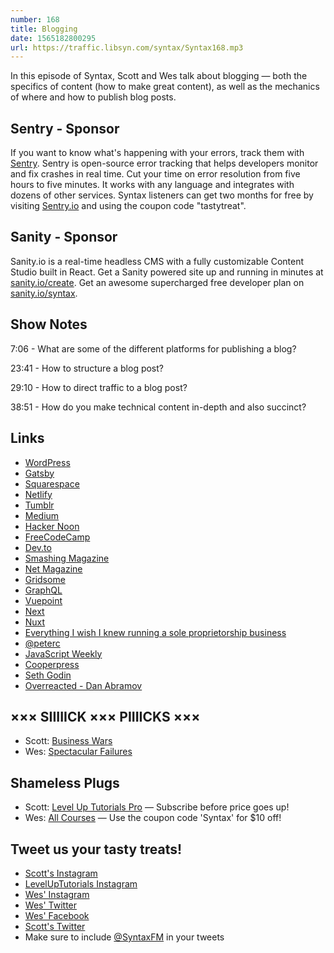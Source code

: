 ```yaml
---
number: 168
title: Blogging
date: 1565182800295
url: https://traffic.libsyn.com/syntax/Syntax168.mp3
---
```


In this episode of Syntax, Scott and Wes talk about blogging — both the specifics of content (how to make great content), as well as the mechanics of where and how to publish blog posts.

## Sentry - Sponsor

If you want to know what's happening with your errors, track them with [Sentry](https://sentry.io/). Sentry is open-source error tracking that helps developers monitor and fix crashes in real time. Cut your time on error resolution from five hours to five minutes. It works with any language and integrates with dozens of other services. Syntax listeners can get two months for free by visiting [Sentry.io](https://sentry.io/) and using the coupon code "tastytreat".

## Sanity - Sponsor

Sanity.io is a real-time headless CMS with a fully customizable Content Studio built in React. Get a Sanity powered site up and running in minutes at [sanity.io/create](https://www.sanity.io/create). Get an awesome supercharged free developer plan on [sanity.io/syntax](https://www.sanity.io/syntax).

## Show Notes

7:06 - What are some of the different platforms for publishing a blog?

23:41 - How to structure a blog post?

29:10 - How to direct traffic to a blog post?

38:51 - How do you make technical content in-depth and also succinct?

## Links
* [WordPress](https://wordpress.com/create/)
* [Gatsby](https://www.gatsbyjs.org/)
* [Squarespace](https://www.squarespace.com/)
* [Netlify](https://www.netlify.com/)
* [Tumblr](https://www.tumblr.com/)
* [Medium](https://medium.com/)
* [Hacker Noon](https://hackernoon.com/)
* [FreeCodeCamp](https://https://www.freecodecamp.org//)
* [Dev.to](https://dev.to/)
* [Smashing Magazine](https://www.smashingmagazine.com/)
* [Net Magazine](https://www.creativebloq.com/net-magazine)
* [Gridsome](https://gridsome.org/)
* [GraphQL](https://graphql.org/)
* [Vuepoint](https://www.vuepointagency.com/)
* [Next](https://nextjs.org/)
* [Nuxt](https://nuxtjs.org/)
* [Everything I wish I knew running a sole proprietorship business](https://wesbos.com/sole-proprietorship-ontario/)
* [@peterc](https://twitter.com/peterc)
* [JavaScript Weekly](https://javascriptweekly.com/)
* [Cooperpress](https://cooperpress.com/)
* [Seth Godin](https://www.sethgodin.com/)
* [Overreacted - Dan Abramov](https://overreacted.io/)

## ××× SIIIIICK ××× PIIIICKS ×××
* Scott: [Business Wars](https://wondery.com/shows/business-wars/)
* Wes: [Spectacular Failures](https://www.spectacularfailures.org/)

## Shameless Plugs
* Scott: [Level Up Tutorials Pro](https://www.leveluptutorials.com/pro) — Subscribe before price goes up!
* Wes: [All Courses](https://wesbos.com/courses) — Use the coupon code 'Syntax' for $10 off!

## Tweet us your tasty treats!
* [Scott's Instagram](https://www.instagram.com/stolinski/)
* [LevelUpTutorials Instagram](https://www.instagram.com/LevelUpTutorials/)
* [Wes' Instagram](https://www.instagram.com/wesbos/)
* [Wes' Twitter](https://twitter.com/wesbos)
* [Wes' Facebook](https://www.facebook.com/wesbos.developer)
* [Scott's Twitter](https://twitter.com/stolinski)
* Make sure to include [@SyntaxFM](https://twitter.com/SyntaxFM) in your tweets
